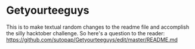 # Getyourteeguys
This is to make textual random changes to the readme file and accomplish the silly hacktober challenge.
So here's a question to the reader: 
https://github.com/sutopap/Getyourteeguys/edit/master/README.md
